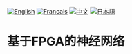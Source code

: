 [![English](https://cdn3.iconfinder.com/data/icons/142-mini-country-flags-16x16px/32/flag-usa2x.png)](/README.md)
[![Français](https://cdn3.iconfinder.com/data/icons/142-mini-country-flags-16x16px/32/flag-france2x.png)](/README/fr/README.md)
[![中文](https://cdn3.iconfinder.com/data/icons/142-mini-country-flags-16x16px/32/flag-china2x.png)](README.md)
[![日本語](https://cdn3.iconfinder.com/data/icons/142-mini-country-flags-16x16px/32/flag-japan2x.png)](/README/jp/README.md)

# 基于FPGA的神经网络

